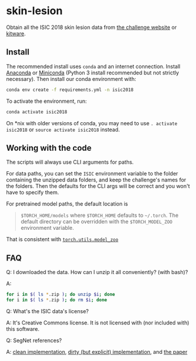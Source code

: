 # skin-lesion

Obtain all the ISIC 2018 skin lesion data from
[the challenge website](https://challenge2018.isic-archive.com/)
or
[kitware](https://challenge.kitware.com/#challenge/5aab46f156357d5e82b00fe5).

## Install

The recommended install uses ``conda`` and an internet connection. Install
[Anaconda](https://www.anaconda.com/download/#linux)
or
[Miniconda](https://conda.io/miniconda.html)
(Python 3 install recommended but not strictly necessary).
Then install our conda environment with:
```bash
conda env create -f requirements.yml -n isic2018
```

To activate the environment, run:
```bash
conda activate isic2018
```
On \*nix with older versions of conda, you may need to use
``. activate isic2018``
or
``source activate isic2018`` instead.

## Working with the code

The scripts will always use CLI arguments for paths.

For data paths, you can set the ``ISIC`` environment variable to the folder containing the unzipped data folders,
and keep the challenge's names for the folders.
Then the defaults for the CLI args will be correct and you won't have to specify them.

For pretrained model paths, the default location is 

> ``$TORCH_HOME/models`` where ``$TORCH_HOME`` defaults to ``~/.torch``. The default
> directory can be overridden with the ``$TORCH_MODEL_ZOO`` environment variable.

That is consistent with
[``torch.utils.model_zoo``](https://pytorch.org/docs/stable/model_zoo.html?highlight=model_zoo#module-torch.utils.model_zoo)

## FAQ
Q: I downloaded the data. How can I unzip it all conveniently? (with bash)?

A: 
```bash
for i in $( ls *.zip ); do unzip $i; done
for i in $( ls *.zip ); do rm $i; done
```

Q: What's the ISIC data's license?

A: It's Creative Commons license. It is not licensed with (nor included with) this software.

Q: SegNet references?

A: [clean implementation](https://github.com/zijundeng/pytorch-semantic-segmentation/blob/master/models/seg_net.py),
[dirty (but explicit) implementation](https://github.com/delta-onera/delta_tb/blob/master/semantic_segmentation/model/segnet.py),
and [the paper](https://arxiv.org/pdf/1511.00561.pdf)
